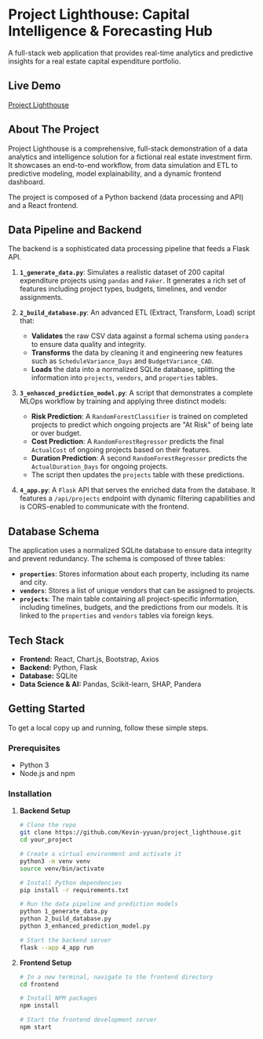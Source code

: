 # Project Lighthouse: Capital Intelligence & Forecasting Hub

A full-stack web application that provides real-time analytics and predictive insights for a real estate capital expenditure portfolio.

## Live Demo

[Project Lighthouse](https://vercel.com/kevins-portfolio-web/project-lighthouse/CEjco9UjP5MVa1t7YDzixfr4W3wX#L9-L33)

## About The Project

Project Lighthouse is a comprehensive, full-stack demonstration of a data analytics and intelligence solution for a fictional real estate investment firm. It showcases an end-to-end workflow, from data simulation and ETL to predictive modeling, model explainability, and a dynamic frontend dashboard.

The project is composed of a Python backend (data processing and API) and a React frontend.

## Data Pipeline and Backend

The backend is a sophisticated data processing pipeline that feeds a Flask API.

1.  **`1_generate_data.py`**: Simulates a realistic dataset of 200 capital expenditure projects using `pandas` and `Faker`. It generates a rich set of features including project types, budgets, timelines, and vendor assignments.

2.  **`2_build_database.py`**: An advanced ETL (Extract, Transform, Load) script that:

    - **Validates** the raw CSV data against a formal schema using `pandera` to ensure data quality and integrity.
    - **Transforms** the data by cleaning it and engineering new features such as `ScheduleVariance_Days` and `BudgetVariance_CAD`.
    - **Loads** the data into a normalized SQLite database, splitting the information into `projects`, `vendors`, and `properties` tables.

3.  **`3_enhanced_prediction_model.py`**: A script that demonstrates a complete MLOps workflow by training and applying three distinct models:

    - **Risk Prediction**: A `RandomForestClassifier` is trained on completed projects to predict which ongoing projects are "At Risk" of being late or over budget.
    - **Cost Prediction**: A `RandomForestRegressor` predicts the final `ActualCost` of ongoing projects based on their features.
    - **Duration Prediction**: A second `RandomForestRegressor` predicts the `ActualDuration_Days` for ongoing projects.
    - The script then updates the `projects` table with these predictions.

4.  **`4_app.py`**: A `Flask` API that serves the enriched data from the database. It features a `/api/projects` endpoint with dynamic filtering capabilities and is CORS-enabled to communicate with the frontend.

## Database Schema

The application uses a normalized SQLite database to ensure data integrity and prevent redundancy. The schema is composed of three tables:

- **`properties`**: Stores information about each property, including its name and city.
- **`vendors`**: Stores a list of unique vendors that can be assigned to projects.
- **`projects`**: The main table containing all project-specific information, including timelines, budgets, and the predictions from our models. It is linked to the `properties` and `vendors` tables via foreign keys.

## Tech Stack

- **Frontend:** React, Chart.js, Bootstrap, Axios
- **Backend:** Python, Flask
- **Database:** SQLite
- **Data Science & AI:** Pandas, Scikit-learn, SHAP, Pandera

## Getting Started

To get a local copy up and running, follow these simple steps.

### Prerequisites

- Python 3
- Node.js and npm

### Installation

1.  **Backend Setup**

    ```bash
    # Clone the repo
    git clone https://github.com/Kevin-yyuan/project_lighthouse.git
    cd your_project

    # Create a virtual environment and activate it
    python3 -m venv venv
    source venv/bin/activate

    # Install Python dependencies
    pip install -r requirements.txt

    # Run the data pipeline and prediction models
    python 1_generate_data.py
    python 2_build_database.py
    python 3_enhanced_prediction_model.py

    # Start the backend server
    flask --app 4_app run
    ```

2.  **Frontend Setup**

    ```bash
    # In a new terminal, navigate to the frontend directory
    cd frontend

    # Install NPM packages
    npm install

    # Start the frontend development server
    npm start
    ```
